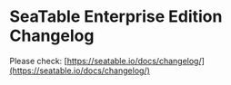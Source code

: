 # SeaTable Enterprise Edition Changelog

Please check: [https://seatable.io/docs/changelog/](https://seatable.io/docs/changelog/)



